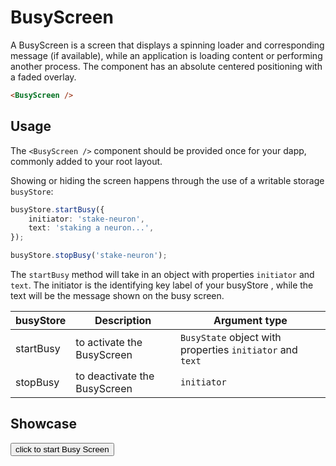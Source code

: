 <script lang="ts">
    import { busyStore } from "$lib/stores/busy.store";
    import BusyScreen from "$lib/components/BusyScreen.svelte";

    const initiator = "stake-neuron";
    
    const startBusy = () => busyStore.startBusy({
        initiator: initiator,
        text: 'staking a neuron...',
    });

    const stopBusy = () => busyStore.stopBusy(initiator);

    const click = (e) => {
        e.preventDefault();
        startBusy();
        setTimeout(() => stopBusy(), 3000);
    }
    
</script>

# BusyScreen

A BusyScreen is a screen that displays a spinning loader and corresponding message (if available), while an application is loading content or performing another process. The component has an absolute centered positioning with a faded overlay.

```html
<BusyScreen />
```

## Usage

The `<BusyScreen />` component should be provided once for your dapp, commonly added to your root layout.

Showing or hiding the screen happens through the use of a writable storage `busyStore`:

```typescript
busyStore.startBusy({
    initiator: 'stake-neuron',
    text: 'staking a neuron...',
});

busyStore.stopBusy('stake-neuron');
``` 
The `startBusy` method will take in an object with properties `initiator` and `text`. The initiator is the identifying key label of your busyStore , while the text will be the message shown on the busy screen. 

| busyStore  | Description                      | Argument type                                              |
| ---------- |--------------------------------- | ---------------------------------------------------------- |
| startBusy  | to activate the BusyScreen       | `BusyState` object with properties `initiator` and  `text` |
| stopBusy   | to deactivate the BusyScreen     | `initiator`                                                |

## Showcase

<button class="primary" id="start" on:click={click}>click to start Busy Screen</button>
<BusyScreen />